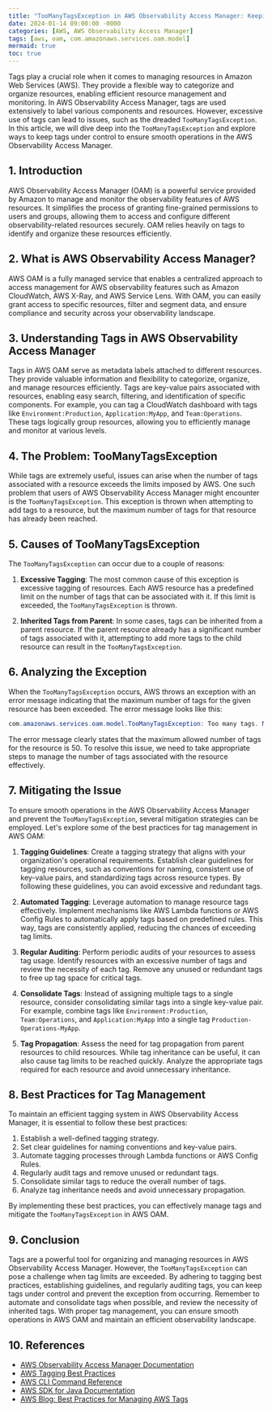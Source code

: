 ```yaml
---
title: "TooManyTagsException in AWS Observability Access Manager: Keeping Tags Under Control"
date: 2024-01-14 09:00:00 -0000
categories: [AWS, AWS Observability Access Manager]
tags: [aws, oam, com.amazonaws.services.oam.model]
mermaid: true
toc: true
---
```


Tags play a crucial role when it comes to managing resources in Amazon Web Services (AWS). They provide a flexible way to categorize and organize resources, enabling efficient resource management and monitoring. In AWS Observability Access Manager, tags are used extensively to label various components and resources. However, excessive use of tags can lead to issues, such as the dreaded `TooManyTagsException`. In this article, we will dive deep into the `TooManyTagsException` and explore ways to keep tags under control to ensure smooth operations in the AWS Observability Access Manager.


## 1. Introduction

AWS Observability Access Manager (OAM) is a powerful service provided by Amazon to manage and monitor the observability features of AWS resources. It simplifies the process of granting fine-grained permissions to users and groups, allowing them to access and configure different observability-related resources securely. OAM relies heavily on tags to identify and organize these resources efficiently.

## 2. What is AWS Observability Access Manager?

AWS OAM is a fully managed service that enables a centralized approach to access management for AWS observability features such as Amazon CloudWatch, AWS X-Ray, and AWS Service Lens. With OAM, you can easily grant access to specific resources, filter and segment data, and ensure compliance and security across your observability landscape.

## 3. Understanding Tags in AWS Observability Access Manager

Tags in AWS OAM serve as metadata labels attached to different resources. They provide valuable information and flexibility to categorize, organize, and manage resources efficiently. Tags are key-value pairs associated with resources, enabling easy search, filtering, and identification of specific components. For example, you can tag a CloudWatch dashboard with tags like `Environment:Production`, `Application:MyApp`, and `Team:Operations`. These tags logically group resources, allowing you to efficiently manage and monitor at various levels.

## 4. The Problem: TooManyTagsException

While tags are extremely useful, issues can arise when the number of tags associated with a resource exceeds the limits imposed by AWS. One such problem that users of AWS Observability Access Manager might encounter is the `TooManyTagsException`. This exception is thrown when attempting to add tags to a resource, but the maximum number of tags for that resource has already been reached.

## 5. Causes of TooManyTagsException

The `TooManyTagsException` can occur due to a couple of reasons:

1. **Excessive Tagging**: The most common cause of this exception is excessive tagging of resources. Each AWS resource has a predefined limit on the number of tags that can be associated with it. If this limit is exceeded, the `TooManyTagsException` is thrown.

2. **Inherited Tags from Parent**: In some cases, tags can be inherited from a parent resource. If the parent resource already has a significant number of tags associated with it, attempting to add more tags to the child resource can result in the `TooManyTagsException`.

## 6. Analyzing the Exception

When the `TooManyTagsException` occurs, AWS throws an exception with an error message indicating that the maximum number of tags for the given resource has been exceeded. The error message looks like this:

```java
com.amazonaws.services.oam.model.TooManyTagsException: Too many tags. Maximum allowed: 50
```

The error message clearly states that the maximum allowed number of tags for the resource is 50. To resolve this issue, we need to take appropriate steps to manage the number of tags associated with the resource effectively.

## 7. Mitigating the Issue

To ensure smooth operations in the AWS Observability Access Manager and prevent the `TooManyTagsException`, several mitigation strategies can be employed. Let's explore some of the best practices for tag management in AWS OAM:

1. **Tagging Guidelines**: Create a tagging strategy that aligns with your organization's operational requirements. Establish clear guidelines for tagging resources, such as conventions for naming, consistent use of key-value pairs, and standardizing tags across resource types. By following these guidelines, you can avoid excessive and redundant tags.

2. **Automated Tagging**: Leverage automation to manage resource tags effectively. Implement mechanisms like AWS Lambda functions or AWS Config Rules to automatically apply tags based on predefined rules. This way, tags are consistently applied, reducing the chances of exceeding tag limits.

3. **Regular Auditing**: Perform periodic audits of your resources to assess tag usage. Identify resources with an excessive number of tags and review the necessity of each tag. Remove any unused or redundant tags to free up tag space for critical tags.

4. **Consolidate Tags**: Instead of assigning multiple tags to a single resource, consider consolidating similar tags into a single key-value pair. For example, combine tags like `Environment:Production`, `Team:Operations`, and `Application:MyApp` into a single tag `Production-Operations-MyApp`.

5. **Tag Propagation**: Assess the need for tag propagation from parent resources to child resources. While tag inheritance can be useful, it can also cause tag limits to be reached quickly. Analyze the appropriate tags required for each resource and avoid unnecessary inheritance.

## 8. Best Practices for Tag Management

To maintain an efficient tagging system in AWS Observability Access Manager, it is essential to follow these best practices:

1. Establish a well-defined tagging strategy.
2. Set clear guidelines for naming conventions and key-value pairs.
3. Automate tagging processes through Lambda functions or AWS Config Rules.
4. Regularly audit tags and remove unused or redundant tags.
5. Consolidate similar tags to reduce the overall number of tags.
6. Analyze tag inheritance needs and avoid unnecessary propagation.

By implementing these best practices, you can effectively manage tags and mitigate the `TooManyTagsException` in AWS OAM.

## 9. Conclusion

Tags are a powerful tool for organizing and managing resources in AWS Observability Access Manager. However, the `TooManyTagsException` can pose a challenge when tag limits are exceeded. By adhering to tagging best practices, establishing guidelines, and regularly auditing tags, you can keep tags under control and prevent the exception from occurring. Remember to automate and consolidate tags when possible, and review the necessity of inherited tags. With proper tag management, you can ensure smooth operations in AWS OAM and maintain an efficient observability landscape.

## 10. References

- [AWS Observability Access Manager Documentation](https://docs.aws.amazon.com/oam/latest/userguide/what-is-oam.html)
- [AWS Tagging Best Practices](https://aws.amazon.com/answers/account-management/aws-tagging-strategies/)
- [AWS CLI Command Reference](https://awscli.amazonaws.com/v2/documentation/api/latest/reference/oam/index.html)
- [AWS SDK for Java Documentation](https://sdk.amazonaws.com/java/api/latest/software/amazon/awssdk/services/oam/package-summary.html)
- [AWS Blog: Best Practices for Managing AWS Tags](https://aws.amazon.com/blogs/aws-best-practices/best-practices-for-managing-aws-tags/)

